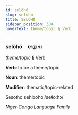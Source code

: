 ```yaml
---
id: selöhö
slug: selöhö
title: SELÖHÖ
sidebar_position: 384
hoverText: theme/topic § Verb
---
```


### selöhö&emsp;<span kind="abugida">ɐɿʓıɂı</span>

*theme/topic* **§** Verb

**Verb**: to be a theme/topic

**Noun**: theme/topic

**Modifier**: thematic/topic-related

Sesotho sehlooho /seɬoːɦɔ/

*Niger-Congo Language Family*